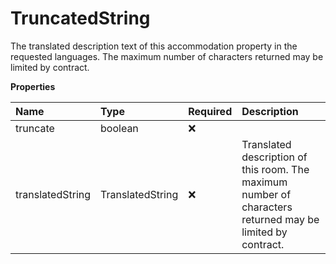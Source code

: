 # TruncatedString

The translated description text of this accommodation property in the requested languages. The maximum number of characters returned may be limited by contract.

**Properties**

| Name             | Type             | Required | Description                                                                                                |
| :--------------- | :--------------- | :------- | :--------------------------------------------------------------------------------------------------------- |
| truncate         | boolean          | ❌       |                                                                                                            |
| translatedString | TranslatedString | ❌       | Translated description of this room. The maximum number of characters returned may be limited by contract. |

<!-- This file was generated by liblab | https://liblab.com/ -->
